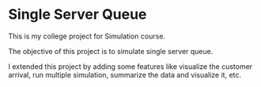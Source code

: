 # Single Server Queue
This is my college project for Simulation course.

The objective of this project is to simulate single server queue.

I extended this project by adding some features like visualize the customer arrival, run multiple simulation, summarize the data and visualize it, etc.
